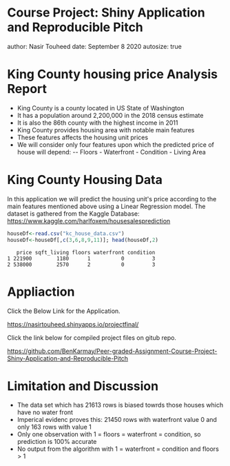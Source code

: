 Course Project: Shiny Application and Reproducible Pitch
========================================================
author: Nasir Touheed
date: September 8 2020
autosize: true

King County housing price Analysis Report
========================================================
- King County is a county located in US State of Washington
- It has a population around 2,200,000 in the 2018 census estimate
- It is also the 86th county with the highest income in 2011
- King County provides housing area with notable main features
- These features affects the housing unit prices
- We will consider only four features upon which the predicted price of house will depend:
--   Floors  - Waterfront  - Condition   - Living Area

King County Housing Data
========================================================
In this application we will predict the housing unit's price according to the main features mentioned above using a Linear Regression model. The dataset is gathered from the Kaggle Database: https://www.kaggle.com/harlfoxem/housesalesprediction

```r
houseDf<-read.csv("kc_house_data.csv")
houseDf<-houseDf[,c(3,6,8,9,11)]; head(houseDf,2)
```

```
   price sqft_living floors waterfront condition
1 221900        1180      1          0         3
2 538000        2570      2          0         3
```
Appliaction
========================================================================
Click the Below Link for the Application.

https://nasirtouheed.shinyapps.io/projectfinal/

Click the link below for compiled project files on gitub repo.

https://github.com/BenKarmay/Peer-graded-Assignment-Course-Project-Shiny-Application-and-Reproducible-Pitch

Limitation and Discussion
======================================================

- The data set which has 21613 rows is biased towrds those houses which have no water front
- Imperical evidenc proves this: 21450 rows with waterfront value 0 and only 163 rows with value 1
- Only one observation with 1 = floors = waterfront = condition, so prediction is 100% accurate
- No output from the algorithm with 1 = waterfront = condition and floors > 1

